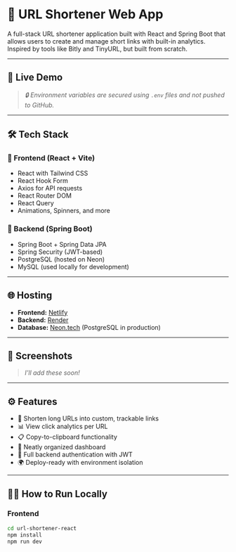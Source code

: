 # 🔗 URL Shortener Web App

A full-stack URL shortener application built with React and Spring Boot that allows users to create and manage short links with built-in analytics. Inspired by tools like Bitly and TinyURL, but built from scratch.

---

## 🚀 Live Demo



> _🔒 Environment variables are secured using `.env` files and not pushed to GitHub._

---

## 🛠️ Tech Stack

### 🔹 Frontend (React + Vite)
- React with Tailwind CSS
- React Hook Form
- Axios for API requests
- React Router DOM
- React Query
- Animations, Spinners, and more

### 🔹 Backend (Spring Boot)
- Spring Boot + Spring Data JPA
- Spring Security (JWT-based)
- PostgreSQL (hosted on Neon)
- MySQL (used locally for development)

---

## 🌐 Hosting

- **Frontend:** [Netlify](https://www.netlify.com/)
- **Backend:** [Render](https://render.com/)
- **Database:** [Neon.tech](https://neon.tech/) (PostgreSQL in production)

---

## 📸 Screenshots

> _I’ll add these soon!_  


---

## ⚙️ Features

- 🔗 Shorten long URLs into custom, trackable links
- 📊 View click analytics per URL
- 📋 Copy-to-clipboard functionality
- 📁 Neatly organized dashboard
- 🧪 Full backend authentication with JWT
- 🌍 Deploy-ready with environment isolation

---

## 👨‍💻 How to Run Locally

### Frontend
```bash
cd url-shortener-react
npm install
npm run dev
